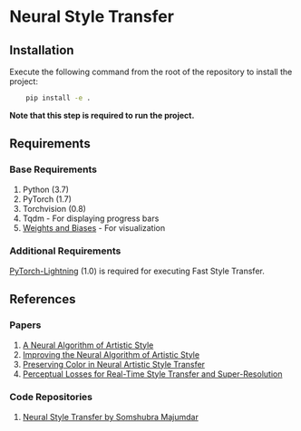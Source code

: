 # Neural Style Transfer

## Installation

Execute the following command from the root of the repository to install the project:

```bash
    pip install -e .
```

**Note that this step is required to run the project.**

## Requirements

### Base Requirements

1. Python (3.7)
2. PyTorch (1.7)
3. Torchvision (0.8)
4. Tqdm - For displaying progress bars
5. [Weights and Biases](https://github.com/wandb/client) - For visualization

### Additional Requirements

[PyTorch-Lightning](https://github.com/PyTorchLightning/pytorch-lightning) (1.0) is required
for executing Fast Style Transfer.

## References

### Papers

1. [A Neural Algorithm of Artistic Style](https://arxiv.org/abs/1508.06576)
2. [Improving the Neural Algorithm of Artistic Style](https://arxiv.org/abs/1605.04603)
3. [Preserving Color in Neural Artistic Style Transfer](https://arxiv.org/abs/1606.05897)
4. [Perceptual Losses for Real-Time Style Transfer and Super-Resolution](https://arxiv.org/abs/1603.08155)

### Code Repositories

1. [Neural Style Transfer by Somshubra Majumdar](https://github.com/titu1994/Neural-Style-Transfer)

